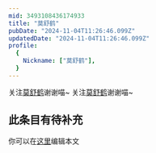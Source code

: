 ```yaml
---
mid: 3493108436174933
title: "莫舒鹤"
pubDate: "2024-11-04T11:26:46.099Z"
updatedDate: "2024-11-04T11:26:46.099Z"
profile:
  {
    Nickname: ["莫舒鹤"],
  }
---
```


关注[莫舒鹤](https://space.bilibili.com/3493108436174933)谢谢喵~ 关注[莫舒鹤](https://space.bilibili.com/3493108436174933)谢谢喵~

## 此条目有待补充
你可以在[这里](https://github.com/Yuhanawa/VTuber.ICU-Content/edit/master/v/莫舒鹤/index.md)编辑本文
